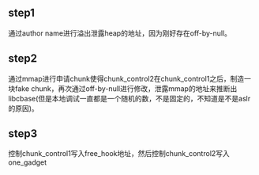 ## step1

通过author name进行溢出泄露heap的地址，因为刚好存在off-by-null。



## step2

通过mmap进行申请chunk使得chunk_control2在chunk_control1之后，制造一块fake chunk，再次通过off-by-null进行修改，泄露mmap的地址来推断出libcbase(但是本地调试一直都是一个随机的数，不是固定的，不知道是不是aslr的原因)。

## step3

控制chunk_control1写入free_hook地址，然后控制chunk_control2写入one_gadget